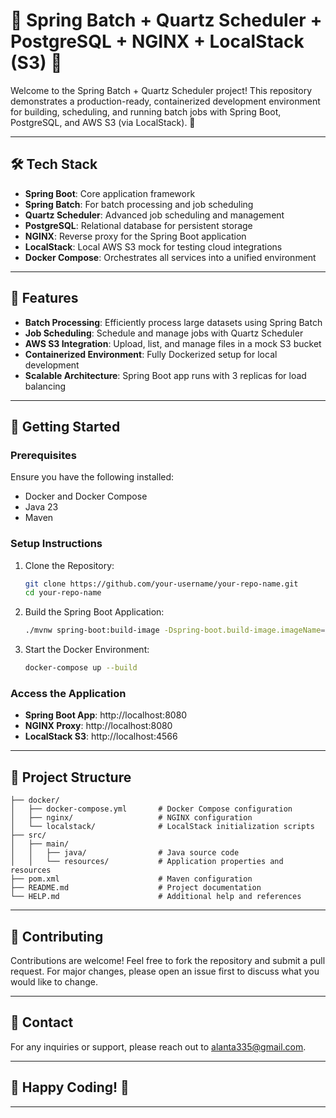 # 🌟 Spring Batch + Quartz Scheduler + PostgreSQL + NGINX + LocalStack (S3) 🌟

Welcome to the Spring Batch + Quartz Scheduler project! This repository demonstrates a production-ready, containerized
development environment for building, scheduling, and running batch jobs with Spring Boot, PostgreSQL, and AWS S3 (via
LocalStack). 🚀

---

## 🛠️ Tech Stack

- **Spring Boot**: Core application framework
- **Spring Batch**: For batch processing and job scheduling
- **Quartz Scheduler**: Advanced job scheduling and management
- **PostgreSQL**: Relational database for persistent storage
- **NGINX**: Reverse proxy for the Spring Boot application
- **LocalStack**: Local AWS S3 mock for testing cloud integrations
- **Docker Compose**: Orchestrates all services into a unified environment

---

## 🎯 Features

- **Batch Processing**: Efficiently process large datasets using Spring Batch
- **Job Scheduling**: Schedule and manage jobs with Quartz Scheduler
- **AWS S3 Integration**: Upload, list, and manage files in a mock S3 bucket
- **Containerized Environment**: Fully Dockerized setup for local development
- **Scalable Architecture**: Spring Boot app runs with 3 replicas for load balancing

---

## 🚀 Getting Started

### Prerequisites

Ensure you have the following installed:

- Docker and Docker Compose
- Java 23
- Maven

### Setup Instructions

1. Clone the Repository:
   ```bash
   git clone https://github.com/your-username/your-repo-name.git
   cd your-repo-name
   ```

2. Build the Spring Boot Application:
   ```bash
   ./mvnw spring-boot:build-image -Dspring-boot.build-image.imageName=my-spring-app -DskipTests
   ```

3. Start the Docker Environment:
   ```bash
   docker-compose up --build
   ```

### Access the Application

- **Spring Boot App**: http://localhost:8080
- **NGINX Proxy**: http://localhost:8080
- **LocalStack S3**: http://localhost:4566

---

## 📂 Project Structure

```
├── docker/
│   ├── docker-compose.yml       # Docker Compose configuration
│   ├── nginx/                   # NGINX configuration
│   └── localstack/              # LocalStack initialization scripts
├── src/
│   ├── main/
│   │   ├── java/                # Java source code
│   │   └── resources/           # Application properties and resources
├── pom.xml                      # Maven configuration
├── README.md                    # Project documentation
└── HELP.md                      # Additional help and references
```

---

## 🤝 Contributing

Contributions are welcome! Feel free to fork the repository and submit a pull request. For major changes, please open an
issue first to discuss what you would like to change.

---

## 📧 Contact

For any inquiries or support, please reach out to [alanta335@gmail.com](mailto:alanta335@gmail.com).

---

## 🌟 Happy Coding! 🌟

---